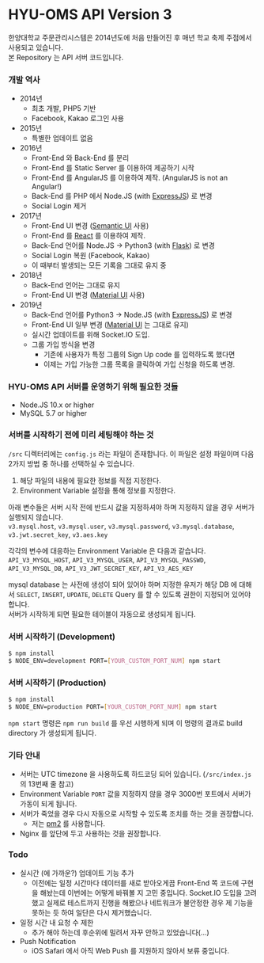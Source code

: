 # HYU-OMS API Version 3

한양대학교 주문관리시스템은 2014년도에 처음 만들어진 후 매년 학교 축제 주점에서 사용되고 있습니다.  
본 Repository 는 API 서버 코드입니다.

### 개발 역사
  - 2014년
    - 최초 개발, PHP5 기반
    - Facebook, Kakao 로그인 사용
  - 2015년
    - 특별한 업데이트 없음
  - 2016년
    - Front-End 와 Back-End 를 분리
    - Front-End 를 Static Server 를 이용하여 제공하기 시작
    - Front-End 를 AngularJS 를 이용하여 제작. (AngularJS is not an Angular!)
    - Back-End 를 PHP 에서 Node.JS (with [ExpressJS](https://expressjs.com)) 로 변경
    - Social Login 제거
  - 2017년
    - Front-End UI 변경 ([Semantic UI](https://semantic-ui.com) 사용)
    - Front-End 를 [React](https://reactjs.org/) 를 이용하여 제작.
    - Back-End 언어를 Node.JS -> Python3 (with [Flask](http://flask.pocoo.org)) 로 변경
    - Social Login 복원 (Facebook, Kakao)
    - 이 때부터 발생되는 모든 기록을 그대로 유지 중
  - 2018년
    - Back-End 언어는 그대로 유지
    - Front-End UI 변경 ([Material UI](https://material-ui.com) 사용)
  - 2019년
    - Back-End 언어를 Python3 -> Node.JS (with [ExpressJS](https://expressjs.com)) 로 변경
    - Front-End UI 일부 변경 ([Material UI](https://material-ui.com) 는 그대로 유지)
    - 실시간 업데이트를 위해 Socket.IO 도입.
    - 그룹 가입 방식을 변경
      - 기존에 사용자가 특정 그룹의 Sign Up code 를 입력하도록 했다면
      - 이제는 가입 가능한 그룹 목록을 클릭하여 가입 신청을 하도록 변경.

### HYU-OMS API 서버를 운영하기 위해 필요한 것들
  - Node.JS 10.x or higher
  - MySQL 5.7 or higher

### 서버를 시작하기 전에 미리 세팅해야 하는 것
`/src` 디렉터리에는 `config.js` 라는 파일이 존재합니다. 이 파일은 설정 파일이며 다음 2가지 방법 중 하나를 선택하실 수 있습니다.
1. 해당 파일의 내용에 필요한 정보를 직접 지정한다.
2. Environment Variable 설정을 통해 정보를 지정한다.

아래 변수들은 서버 시작 전에 반드시 값을 지정하셔야 하며 지정하지 않을 경우 서버가 실행되지 않습니다.  
`v3.mysql.host`, `v3.mysql.user`, `v3.mysql.password`, `v3.mysql.database`, `v3.jwt.secret_key`, `v3.aes.key`

각각의 변수에 대응하는 Environment Variable 은 다음과 같습니다.  
`API_V3_MYSQL_HOST`, `API_V3_MYSQL_USER`, `API_V3_MYSQL_PASSWD`, `API_V3_MYSQL_DB`, `API_V3_JWT_SECRET_KEY`, `API_V3_AES_KEY`

mysql database 는 사전에 생성이 되어 있어야 하며 지정한 유저가 해당 DB 에 대해서 `SELECT`, `INSERT`, `UPDATE`, `DELETE` Query 를 할 수 있도록 권한이 지정되어 있어야 합니다.  
서버가 시작하게 되면 필요한 테이블이 자동으로 생성되게 됩니다.

### 서버 시작하기 (Development)
```sh
$ npm install
$ NODE_ENV=development PORT=[YOUR_CUSTOM_PORT_NUM] npm start
```

### 서버 시작하기 (Production)
```sh
$ npm install
$ NODE_ENV=production PORT=[YOUR_CUSTOM_PORT_NUM] npm start
```
`npm start` 명령은 `npm run build` 를 우선 시행하게 되며 이 명령의 결과로 build directory 가 생성되게 됩니다.

### 기타 안내
 - 서버는 UTC timezone 을 사용하도록 하드코딩 되어 있습니다. (`/src/index.js` 의 13번째 줄 참고)
 - Environment Variable `PORT` 값을 지정하지 않을 경우 3000번 포트에서 서버가 가동이 되게 됩니다.
 - 서버가 죽었을 경우 다시 자동으로 시작할 수 있도록 조치를 하는 것을 권장합니다.
   - 저는 [pm2](https://www.npmjs.com/package/pm2) 를 사용합니다.
 - Nginx 를 앞단에 두고 사용하는 것을 권장합니다.

### Todo
 - 실시간 (에 가까운?) 업데이트 기능 추가
   - 이전에는 일정 시간마다 데이터를 새로 받아오게끔 Front-End 쪽 코드에 구현을 해놨는데 이번에는 어떻게 바꿔볼 지 고민 중입니다. Socket.IO 도입을 고려했고 실제로 테스트까지 진행을 해봤으나 네트워크가 불안정한 경우 제 기능을 못하는 듯 하여 일단은 다시 제거했습니다.
 - 일정 시간 내 요청 수 제한
   - 추가 해야 하는데 후순위에 밀려서 자꾸 안하고 있었습니다(...)
 - Push Notification
   - iOS Safari 에서 아직 Web Push 를 지원하지 않아서 보류 중입니다.
